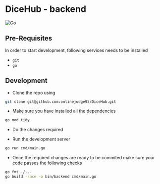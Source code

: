 # DiceHub - backend

![Go](https://img.shields.io/badge/go-%2300ADD8.svg?style=for-the-badge&logo=go&logoColor=white)

## Pre-Requisites

In order to start development, following services needs to be installed

- `git`
- `go`

## Development

- Clone the repo using

```bash
git clone git@github.com:onlinejudge95/DiceHub.git
```

- Make sure you have installed all the dependencies

```bash
go mod tidy
```

- Do the changes required

- Run the development server

```bash
go run cmd/main.go
```

- Once the required changes are ready to be commited make sure your code passes the following checks

```bash
go fmt ./...
go build -race -o bin/backend cmd/main.go
```

